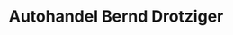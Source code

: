 ---
title: "Autohandel Bernd Drotziger"
url: /freiberg/autohandel-bernd-drotziger/
shop: Autohaus
---